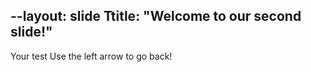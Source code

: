 --layout: slide
Ttitle: "Welcome to our second slide!"
---
Your test
Use the left arrow to go back!
